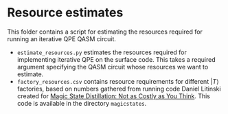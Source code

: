 # Resource estimates

This folder contains a script for estimating the resources required for running an iterative QPE QASM circuit.

- `estimate_resources.py` estimates the resources required for implementing iterative QPE on the surface code. This takes a required argument specifying the QASM circuit whose resources we want to estimate.
- `factory_resources.csv` contains resource requirements for different $|T\rangle$ factories, based on numbers gathered from running code Daniel Litinski created for [Magic State Distillation: Not as Costly as You Think](https://quantum-journal.org/papers/q-2019-12-02-205/). This code is available in the directory `magicstates`.
